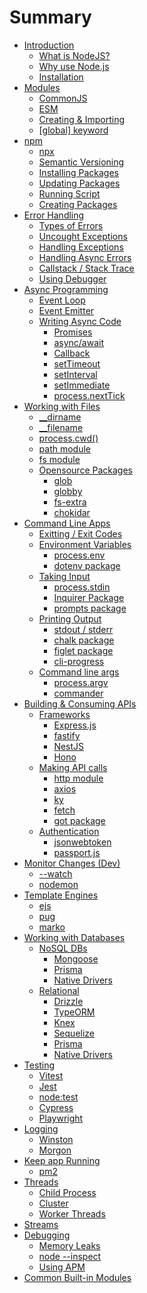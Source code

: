 # Summary

- [Introduction]()
  - [What is NodeJS?](./page/introduction/what_is_node.md)
  - [Why use Node.js](./page/introduction/why.md)
  - [Installation](./page/installation.md)
- [Modules](./page/modules.md)
  - [CommonJS](./page/modules/commonjs.md)
  - [ESM](./page/modules/esm.md)
  - [Creating & Importing](./page/modules/creating-importing.md)
  - [\[global\] keyword](./page/modules/global.md)
- [npm](./page/npm/index.md)
  - [npx](./page/npm/npx.md)
  - [Semantic Versioning](./page/npm/semantic-version.md)
  - [Installing Packages](./page/npm/inst-pkg.md)
  - [Updating Packages](./page/npm/update.md)
  - [Running Script](./page/npm/running-script.md)
  - [Creating Packages](./page/npm/create-pkg.md)
- [Error Handling](./page/error/index.md)
  - [Types of Errors](./page/error/type-of-err.md)
  - [Uncought Exceptions]()
  - [Handling Exceptions]()
  - [Handling Async Errors]()
  - [Callstack / Stack Trace]()
  - [Using Debugger]()
- [Async Programming](./page/async/index.md)
  - [Event Loop](./page/async/event-loop.md)
  - [Event Emitter]()
  - [Writing Async Code]()
    - [Promises]()
    - [async/await]()
    - [Callback]()
    - [setTimeout]()
    - [setInterval]()
    - [setImmediate]()
    - [process.nextTick]()
- [Working with Files](./page/fs/index.md)
  - [\_\_dirname](./page/fs/__dirname.md)
  - [\_\_filename](./page/fs/__filename.md)
  - [process.cwd()](./page/fs/p-cwd.md)
  - [path module](./page/fs/path.md)
  - [fs module](./page/fs/fs.md)
  - [Opensource Packages]()
    - [glob](./page/fs/glob.md)
    - [globby](./page/fs/globby.md)
    - [fs-extra](./page/fs/fs-extra.md)
    - [chokidar](./page/fs/chokidar.md)
- [Command Line Apps](./page/cli/cli.md)
  - [Exitting / Exit Codes](./page/cli/exit-code.md)
  - [Environment Variables](./page/ev/ev.md)
    - [process.env](./page/ev/process-env.md)
    - [dotenv package](./page/ev/dotenv.md)
  - [Taking Input](./page/input/index.md)
    - [process.stdin](./page/input/process-stdin.md)
    - [Inquirer Package](./page/input/inquirer.md)
    - [prompts package](./page/input/prompts.md)
  - [Printing Output](./page/output/index.md)
    - [stdout / stderr](./page/output/stdout-stderr.md)
    - [chalk package](./page/output/chalk.md)
    - [figlet package](./page/output/figlet.md)
    - [cli-progress](./page/output/cli-progress.md)
  - [Command line args]()
    - [process.argv]()
    - [commander]()
- [Building & Consuming APIs]()
  - [Frameworks]()
    - [Express.js]()
    - [fastify]()
    - [NestJS]()
    - [Hono]()
  - [Making API calls]()
    - [http module]()
    - [axios]()
    - [ky]()
    - [fetch]()
    - [got package]()
  - [Authentication]()
    - [jsonwebtoken]()
    - [passport.js]()
- [Monitor Changes (Dev)]()
  - [--watch]()
  - [nodemon]()
- [Template Engines]()
  - [ejs]()
  - [pug]()
  - [marko]()
- [Working with Databases]()
  - [NoSQL DBs]()
    - [Mongoose]()
    - [Prisma]()
    - [Native Drivers]()
  - [Relational]()
    - [Drizzle]()
    - [TypeORM]()
    - [Knex]()
    - [Sequelize]()
    - [Prisma]()
    - [Native Drivers]()
- [Testing]()
  - [Vitest]()
  - [Jest]()
  - [node:test]()
  - [Cypress]()
  - [Playwright]()
- [Logging]()
  - [Winston]()
  - [Morgon]()
- [Keep app Running]()
  - [pm2]()
- [Threads]()
  - [Child Process]()
  - [Cluster]()
  - [Worker Threads]()
- [Streams]()
- [Debugging]()
  - [Memory Leaks]()
  - [node --inspect]()
  - [Using APM]()
- [Common Built-in Modules]()
